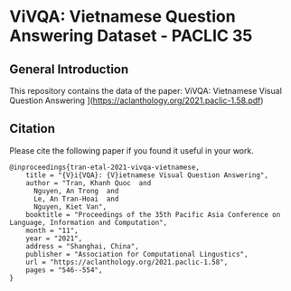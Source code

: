 # ViVQA: Vietnamese Question Answering Dataset - PACLIC 35

## General Introduction
This repository contains the data of the paper: ViVQA: Vietnamese Visual Question Answering
](https://aclanthology.org/2021.paclic-1.58.pdf)

## Citation
Please cite the following paper if you found it useful in your work.
```
@inproceedings{tran-etal-2021-vivqa-vietnamese,
    title = "{V}i{VQA}: {V}ietnamese Visual Question Answering",
    author = "Tran, Khanh Quoc  and
      Nguyen, An Trong  and
      Le, An Tran-Hoai  and
      Nguyen, Kiet Van",
    booktitle = "Proceedings of the 35th Pacific Asia Conference on Language, Information and Computation",
    month = "11",
    year = "2021",
    address = "Shanghai, China",
    publisher = "Association for Computational Lingustics",
    url = "https://aclanthology.org/2021.paclic-1.58",
    pages = "546--554",
}
```

